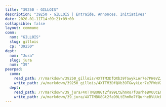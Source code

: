 ```yaml
---
title: "39250 - GILLOIS"
description: "39250 - GILLOIS | Entraide, Annonces, Initiatives"
date: 2020-01-11T14:09:21+09:00
collapsible: false
layout: commune
comm:
  nom: "GILLOIS"
  slug: gillois
  cp: "39250"
dept:
  nom: "Jura"
  slug: jura
  num: "39"
peerpad:
  comm:
    read_path: /r/markdown/39250_gillois/4XTTM3DfQXb39TGwykLer7e7PWeVZJjXxV4ZNfcwM3sm4pPGZ
    write_path: /w/markdown/39250_gillois/4XTTM3DfQXb39TGwykLer7e7PWeVZJjXxV4ZNfcwM3sm4pPGZ-K3TgUmfaMw7vtbiNUUGXF3RD3e9DKsL2Gqzw3FtbQESov1PyRWwTpGypQFvZ6yGAhm8TYW2qVVhyR8kVaNurjWgMwX7kxLNeKtSvZpMWu9nnmmxxuBgz4GUJ4XDuNcDETvDBBkKP
  dept:
    read_path: /r/markdown/39_jura/4XTTMBU8Gt2fa99LtEhmRo7fQurheBVUUcEmcUcrj82YN8mg7
    write_path: /w/markdown/39_jura/4XTTMBU8Gt2fa99LtEhmRo7fQurheBVUUcEmcUcrj82YN8mg7-K3TgTcNZmu4vnNMaCfgcL8UVTLrMMzc995tkrcbQnJrz2QJUTFFzY77q7ECMK21XeFnonjpMWqFzgVngXjdq8HzYe3HRbuYXbvX8ofWBv48UvWuvbrbp8aQGQQcfezWASxj7orH1
---
```


